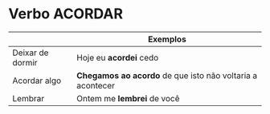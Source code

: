 # Verbo ACORDAR

|                  | Exemplos                                                    |
| --               | --                                                          |
| Deixar de dormir | Hoje eu **acordei** cedo                                    |
| Acordar algo     | **Chegamos ao acordo** de que isto não voltaria a acontecer |
| Lembrar          | Ontem me **lembrei** de você                                |
